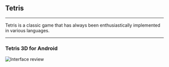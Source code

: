 ## Tetris

----
Tetris is a classic game that has always been enthusiastically implemented in various languages.

----
### Tetris 3D for Android
![Interface review](https://lh6.ggpht.com/AKwGZ8FSdAKfzlMriwmZT2YxynreO8MZIyUvE0ehD1wAYPh5oRjSgrk67MShns2oTWkg)

